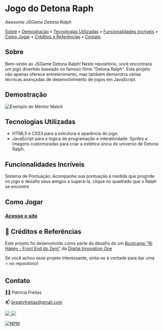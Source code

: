 # Jogo do Detona Raph
*Awesome JSGame Detona Ralph*


[Sobre](#sobre) • [Demostração](#demostração) • [Tecnologias Utilizadas](#tecnologias-utilizadas) • [Funcionalidades Incríveis](#funcionalidades-incríveis) • [Como Jogar](#como-jogar) • [Créditos e Referências](#-créditos-e-referências) • [Contato](#contato)

## Sobre

Bem-vindo ao JSGame Detona Ralph! Neste repositório, você encontrará um jogo divertido baseado no famoso filme "Detona Ralph". Este projeto não apenas oferece entretenimento, mas também demonstra várias técnicas avançadas de desenvolvimento de jogos em JavaScript.

## Demostração

![Exemplo do Mentor Match](https://blogger.googleusercontent.com/img/b/R29vZ2xl/AVvXsEgY-4_h1pQuJ32lPnA-qxt6FwQNlfe4f6vRvunxwHR33DIO-cArhJxL3fG47bYee6ePU9vdlYEdsYw79jy8d-jDYytZ6JfCEjTU28MbFJfIVvioHWr04KJ2UQVrj-Mv_GknweHhRMYObrZksOX8MrkPFNN21titawrrxiQJZTu3sUvdvBab3_gdNYFwQSDr/s16000/jogo-detona-ralph.gif)

## Tecnologias Utilizadas
- HTML5 e CSS3 para a estrutura e aparência do jogo.
- JavaScript para a lógica de programação e interatividade.
Sprites e imagens customizadas para criar a estética única do universo de Detona Ralph.

## Funcionalidades Incríveis
Sistema de Pontuação: Acompanhe sua pontuação à medida que progride no jogo e desafie seus amigos a superá-la, clique no quadrado que o Ralph se encontre

## Como Jogar

### [Acesse o site](https://patyfreitasbr.github.io/jogo-detona-raph/)

## 📌 Créditos e Referências

Este projeto foi desenvolvido como parte do desafio de um [Bootcamp "Ri Happy - Front End do Zero"](https://github.com/patyfreitasbr/bootcamp-frontend-do-zero-dio-ri-happy) da [Digital Innovation One]( https://www.dio.me/sign-up?ref=2772EA2C589E462BB0C382518E0ACBA2) 

Se você achou esse projeto interessante, sinta-se à vontade para dar uma ⭐ no repositório!
</br>

## Contato

👩‍💻 Patrícia Freitas

📬 brpatyfreitas@gmail.com

 <div><a href="https://www.linkedin.com/in/patyfreitasbr"><img src="https://img.shields.io/badge/LinkedIn-0077B5?style=for-the-badge&logo=linkedin&logoColor=white" target="_blank"></>
  <a href="https://www.instagram.com/patyfreitasbr"><img src="https://img.shields.io/badge/Instagram-E4405F?style=for-the-badge&logo=instagram&logoColor=white" target="_blank"></></div>

[![NPM](https://img.shields.io/npm/l/react)](https://github.com/patyfreitasbr/Google-Search-Page-Clone/blob/main/LICENSE)



